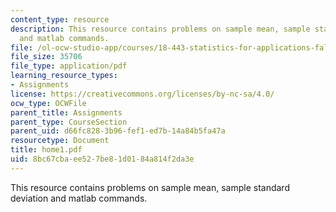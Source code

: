 ```yaml
---
content_type: resource
description: This resource contains problems on sample mean, sample standard deviation
  and matlab commands.
file: /ol-ocw-studio-app/courses/18-443-statistics-for-applications-fall-2006/8bc67cbaee527be81d0184a814f2da3e_home1.pdf
file_size: 35706
file_type: application/pdf
learning_resource_types:
- Assignments
license: https://creativecommons.org/licenses/by-nc-sa/4.0/
ocw_type: OCWFile
parent_title: Assignments
parent_type: CourseSection
parent_uid: d66fc828-3b96-fef1-ed7b-14a84b5fa47a
resourcetype: Document
title: home1.pdf
uid: 8bc67cba-ee52-7be8-1d01-84a814f2da3e
---
```

This resource contains problems on sample mean, sample standard deviation and matlab commands.
